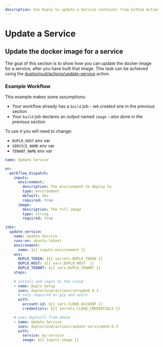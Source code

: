 ```yaml
---
description: Use Duplo to update a Service container from Github Actions
---
```


# Update a Service

## Update the docker image for a service

The goal of this section is to show how you can update the docker image for a service, after you have built that image. This task can be achieved using the [duplocloud/actions/update-service](https://github.com/duplocloud/actions/tree/main/update-service) action.&#x20;

### Example Workflow

This example makes some assumptions:

* Your workflow already has a `build` job - we created one in the previous section
* Your `build` job declares an output named `image` - also done in the previous section

To use it you will need to change:

* `DUPLO_HOST` env var
* `SERVICE_NAME` env var
* `TENANT_NAME` env var

```yaml
name: Update Service

on: 
  workflow_dispatch:
    inputs:
      environment:
        description: The environment to deploy to
        type: environment
        default: dev
        required: true
      image:
        description: The full image
        type: string
        required: true

jobs:
  update_service:
    name: Update Service
    runs-on: ubuntu-latest
    environment: 
      name: ${{ inputs.environment }}
    env:
      DUPLO_TOKEN: ${{ secrets.DUPLO_TOKEN }}
      DUPLO_HOST: ${{ vars.DUPLO_HOST  }}
      DUPLO_TENANT: ${{ vars.DUPLO_TENANT }}
    steps: 
    
    # install and login to the cloud
    - name: Duplo Setup
      uses: duplocloud/actions/setup@v0.0.3
      # only required on gcp and azure
      with:
        account-id: ${{ vars.CLOUD_ACCOUNT }}
        credentials: ${{ secrets.CLOUD_CREDENTIALS }}

    # uses duploctl from above
    - name: Update Service
      uses: duplocloud/actions/update-service@v0.0.3
      with:
        service: my-service
        image: ${{ inputs.image }}
```

